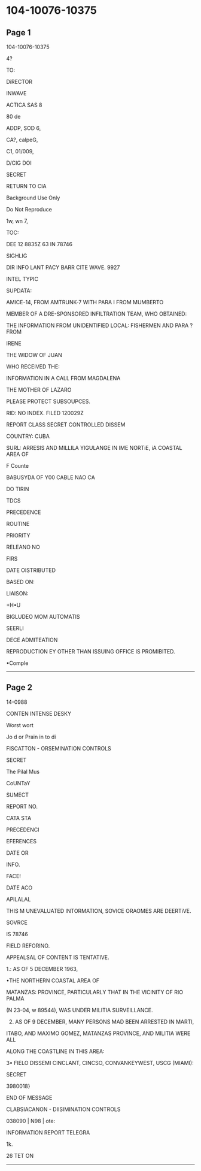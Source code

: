 # 104-10076-10375

## Page 1

104-10076-10375

4?

TO:

DiRECTOR

INWAVE

ACTICA SAS 8

80 de

ADDP, SOD 6,

CA?, calpeG,

C1, 01/009,

D/CIG DOI

SECRET

RETURN TO CIA

Background Use Only

Do Not Reproduce

1w, wn 7,

TOC:

DEE 12 8835Z 63 IN 78746

SIGHLIG

DIR INFO LANT PACY BARR CITE WAVE. 9927

INTEL TYPIC

SUPDATA:

AMICE-14, FROM AMTRUNK-7 WITH PARA I FROM MUMBERTO

MEMBER OF A DRE-SPONSORED INFILTRATION TEAM, WHO OBTAINED:

THE INFORMATION FROM UNIDENTIFIED LOCAL: FISHERMEN AND PARA ? FROM

IRENE

THE WIDOW OF JUAN

WHO RECEIVED THE:

INFORMATION IN A CALL FROM MAGDALENA

THE MOTHER OF LAZARO

PLEASE PROTECT SUBSOUPCES.

RID: NO INDEX. FILED 120029Z

REPORT CLASS SECRET CONTROLLED DISSEM

COUNTRY: CUBA

SURL: ARRESIS AND MILLILA YIGULANGE IN IME NORTiE, iA COASTAL AREA OF

F Counte

BABUSYDA OF Y00 CABLE NAO CA

DO TIRIN

TDCS

PRECEDENCE

ROUTINE

PRIORITY

RELEANO NO

FIRS

DATE OISTRIBUTED

BASED ON:

LIAISON:

+H•U

BIGLUDEO MOM AUTOMATIS

SEERLI

DECE ADMITEATION

REPRODUCTION EY OTHER THAN ISSUING OFFICE IS PROMIBITED.

•Comple

---

## Page 2

14-0988

CONTEN INTENSE DESKY

Worst wort

Jo d or Prain in to di

FISCATTON - ORSEMINATION CONTROLS

SECRET

The Pilal Mus

CoUNTaY

SUMECT

REPORT NO.

CATA STA

PRECEDENCI

EFERENCES

DATE OR

INFO.

FACE!

DATE ACO

APILALAL

THIS M UNEVALUATED INTORMATION, SOVICE ORAOMES ARE DEERTiVE.

SOVRCE

IS 78746

FIELD REFORINO.

APPEALSAL OF CONTENT IS TENTATIVE.

1.: AS OF 5 DECEMBER 1963,

•THE NORTHERN COASTAL AREA OF

MATANZAS: PROVINCE, PARTICULARLY THAT IN THE VICINITY OF RIO PALMA

(N 23-04, w 89544), WAS UNDER MILITIA SURVEILLANCE.

2. AS OF 9 DECEMBER, MANY PERSONS MAD BEEN ARRESTED IN MARTI,

ITABO, AND MAXIMO GOMEZ, MATANZAS PROVINCE, AND MILITIA WERE ALL

ALONG THE COASTLINE IN THIS AREA:

3• FIELO DISSEMI CINCLANT, CINCSO, CONVANKEYWEST, USCG (MIAMI):

SECRET

3980018}

END OF MESSAGE

CLABSIACANON - DIISIMINATION CONTROLS

038090 | N98 | ote:

INFORMATION REPORT TELEGRA

1k.

26 TET ON

---

